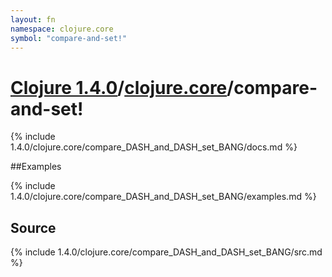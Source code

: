 ```yaml
---
layout: fn
namespace: clojure.core
symbol: "compare-and-set!"
---
```


# [Clojure 1.4.0](../../)/[clojure.core](../)/compare-and-set!

{% include 1.4.0/clojure.core/compare_DASH_and_DASH_set_BANG/docs.md %}

##Examples

{% include 1.4.0/clojure.core/compare_DASH_and_DASH_set_BANG/examples.md %}
## Source
{% include 1.4.0/clojure.core/compare_DASH_and_DASH_set_BANG/src.md %}


